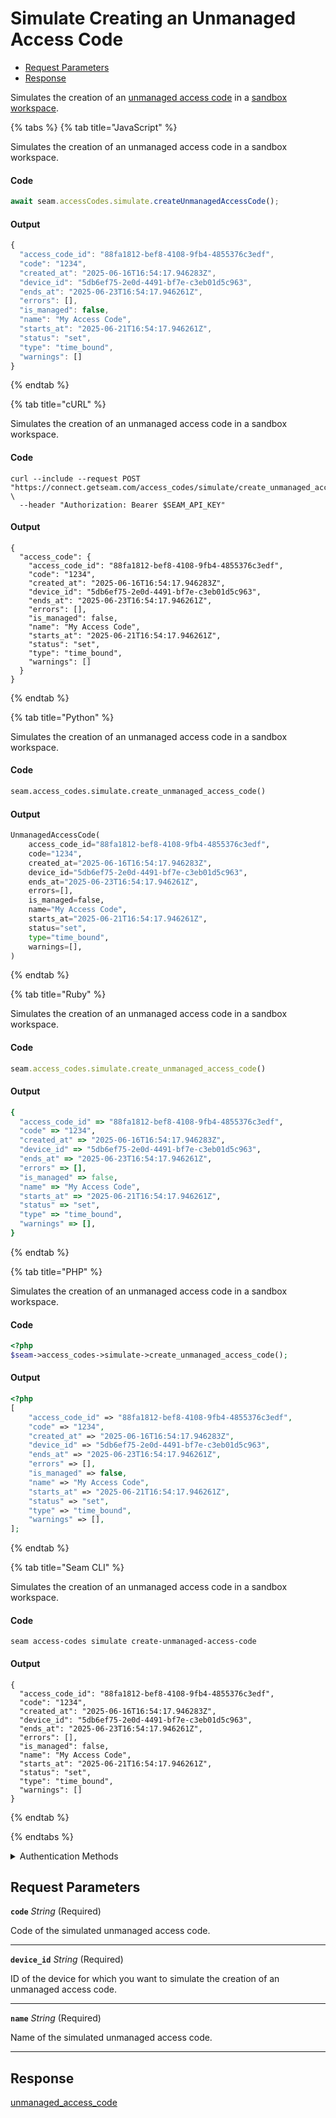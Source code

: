 # Simulate Creating an Unmanaged Access Code

- [Request Parameters](#request-parameters)
- [Response](#response)

Simulates the creation of an [unmanaged access code](https://docs.seam.co/latest/capability-guides/smart-locks/access-codes/migrating-existing-access-codes) in a [sandbox workspace](../../../core-concepts/workspaces/README.md#sandbox-workspaces).


{% tabs %}
{% tab title="JavaScript" %}

Simulates the creation of an unmanaged access code in a sandbox workspace.

#### Code

```javascript
await seam.accessCodes.simulate.createUnmanagedAccessCode();
```

#### Output

```javascript
{
  "access_code_id": "88fa1812-bef8-4108-9fb4-4855376c3edf",
  "code": "1234",
  "created_at": "2025-06-16T16:54:17.946283Z",
  "device_id": "5db6ef75-2e0d-4491-bf7e-c3eb01d5c963",
  "ends_at": "2025-06-23T16:54:17.946261Z",
  "errors": [],
  "is_managed": false,
  "name": "My Access Code",
  "starts_at": "2025-06-21T16:54:17.946261Z",
  "status": "set",
  "type": "time_bound",
  "warnings": []
}
```
{% endtab %}

{% tab title="cURL" %}

Simulates the creation of an unmanaged access code in a sandbox workspace.

#### Code

```curl
curl --include --request POST "https://connect.getseam.com/access_codes/simulate/create_unmanaged_access_code" \
  --header "Authorization: Bearer $SEAM_API_KEY"
```

#### Output

```curl
{
  "access_code": {
    "access_code_id": "88fa1812-bef8-4108-9fb4-4855376c3edf",
    "code": "1234",
    "created_at": "2025-06-16T16:54:17.946283Z",
    "device_id": "5db6ef75-2e0d-4491-bf7e-c3eb01d5c963",
    "ends_at": "2025-06-23T16:54:17.946261Z",
    "errors": [],
    "is_managed": false,
    "name": "My Access Code",
    "starts_at": "2025-06-21T16:54:17.946261Z",
    "status": "set",
    "type": "time_bound",
    "warnings": []
  }
}
```
{% endtab %}

{% tab title="Python" %}

Simulates the creation of an unmanaged access code in a sandbox workspace.

#### Code

```python
seam.access_codes.simulate.create_unmanaged_access_code()
```

#### Output

```python
UnmanagedAccessCode(
    access_code_id="88fa1812-bef8-4108-9fb4-4855376c3edf",
    code="1234",
    created_at="2025-06-16T16:54:17.946283Z",
    device_id="5db6ef75-2e0d-4491-bf7e-c3eb01d5c963",
    ends_at="2025-06-23T16:54:17.946261Z",
    errors=[],
    is_managed=false,
    name="My Access Code",
    starts_at="2025-06-21T16:54:17.946261Z",
    status="set",
    type="time_bound",
    warnings=[],
)
```
{% endtab %}

{% tab title="Ruby" %}

Simulates the creation of an unmanaged access code in a sandbox workspace.

#### Code

```ruby
seam.access_codes.simulate.create_unmanaged_access_code()
```

#### Output

```ruby
{
  "access_code_id" => "88fa1812-bef8-4108-9fb4-4855376c3edf",
  "code" => "1234",
  "created_at" => "2025-06-16T16:54:17.946283Z",
  "device_id" => "5db6ef75-2e0d-4491-bf7e-c3eb01d5c963",
  "ends_at" => "2025-06-23T16:54:17.946261Z",
  "errors" => [],
  "is_managed" => false,
  "name" => "My Access Code",
  "starts_at" => "2025-06-21T16:54:17.946261Z",
  "status" => "set",
  "type" => "time_bound",
  "warnings" => [],
}
```
{% endtab %}

{% tab title="PHP" %}

Simulates the creation of an unmanaged access code in a sandbox workspace.

#### Code

```php
<?php
$seam->access_codes->simulate->create_unmanaged_access_code();
```

#### Output

```php
<?php
[
    "access_code_id" => "88fa1812-bef8-4108-9fb4-4855376c3edf",
    "code" => "1234",
    "created_at" => "2025-06-16T16:54:17.946283Z",
    "device_id" => "5db6ef75-2e0d-4491-bf7e-c3eb01d5c963",
    "ends_at" => "2025-06-23T16:54:17.946261Z",
    "errors" => [],
    "is_managed" => false,
    "name" => "My Access Code",
    "starts_at" => "2025-06-21T16:54:17.946261Z",
    "status" => "set",
    "type" => "time_bound",
    "warnings" => [],
];
```
{% endtab %}

{% tab title="Seam CLI" %}

Simulates the creation of an unmanaged access code in a sandbox workspace.

#### Code

```seam_cli
seam access-codes simulate create-unmanaged-access-code
```

#### Output

```seam_cli
{
  "access_code_id": "88fa1812-bef8-4108-9fb4-4855376c3edf",
  "code": "1234",
  "created_at": "2025-06-16T16:54:17.946283Z",
  "device_id": "5db6ef75-2e0d-4491-bf7e-c3eb01d5c963",
  "ends_at": "2025-06-23T16:54:17.946261Z",
  "errors": [],
  "is_managed": false,
  "name": "My Access Code",
  "starts_at": "2025-06-21T16:54:17.946261Z",
  "status": "set",
  "type": "time_bound",
  "warnings": []
}
```
{% endtab %}

{% endtabs %}


<details>

<summary>Authentication Methods</summary>

- API key
- Client session token
- Personal access token
  <br>Must also include the `seam-workspace` header in the request.

To learn more, see [Authentication](https://docs.seam.co/latest/api/authentication).
</details>

## Request Parameters

**`code`** *String* (Required)

Code of the simulated unmanaged access code.

---

**`device_id`** *String* (Required)

ID of the device for which you want to simulate the creation of an unmanaged access code.

---

**`name`** *String* (Required)

Name of the simulated unmanaged access code.

---


## Response

[unmanaged\_access\_code](./)

